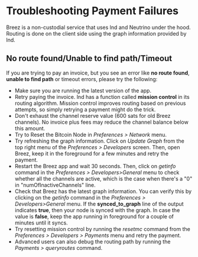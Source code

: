 # Troubleshooting Payment Failures

Breez is a non-custodial service that uses lnd and Neutrino under the hood.
Routing is done on the client side using the graph information provided by lnd. 

## No route found/Unable to find path/Timeout
If you are trying to pay an invoice, but you see an error like **no route found**, **unable to find path** or timeout errors, please try the following:
* Make sure you are running the latest version of the app.
* Retry paying the invoice. lnd has a function called **mission control** in its routing algorithm. Mission control improves routing based on previous attempts, so simply retrying a payment might do the trick. 
* Don't exhaust the channel reserve value (600 sats for old Breez channels). No invoice plus fees may  reduce the channel balance below this amount.
* Try to Reset the Bitcoin Node in _Preferences > Network_ menu.
* Try refreshing the graph information. Click on _Update Graph_ from the top right menu of the _Preferences > Developers_ screen. Then, open Breez, keep it in the foreground for a few minutes and retry the payment. 
* Restart the Breez app and wait 30 seconds. Then, click on _getinfo_ command in the _Preferences > Developers>General_ menu to check whether all the channels are active, which is the case when there's a "0" in "numOfInactiveChannels" line.
* Check that Breez has the latest graph information. You can verify this by clicking on the  _getinfo_ command in the _Preferences > Developers>General_ menu. If the **synced_to_graph** line of the output indicates **true**, then your node is synced with the graph. In case the value is **false**, keep the app running in foreground for a couple of minutes until it syncs.
* Try resetting mission control by running the _resetmc_ command from the _Preferences > Developers > Payments_ menu and retry the payment.   
* Advanced users can also debug the routing path by running the _Payments > queryroutes_ command. 

